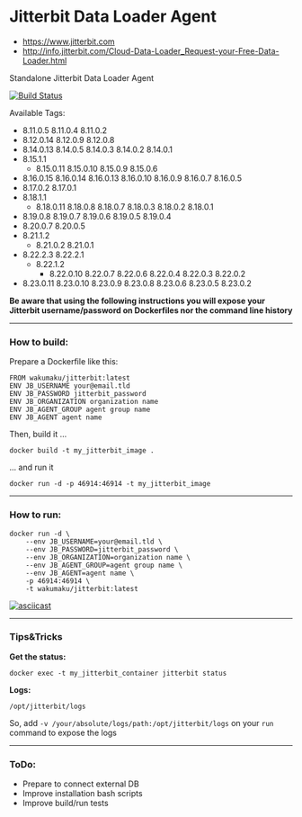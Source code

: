 # Jitterbit Data Loader Agent


* https://www.jitterbit.com
* http://info.jitterbit.com/Cloud-Data-Loader_Request-your-Free-Data-Loader.html

Standalone Jitterbit Data Loader Agent

[![Build Status](https://travis-ci.org/wakumaku/docker-jitterbit.svg?branch=master)](https://travis-ci.org/wakumaku/docker-jitterbit)

Available Tags:

* 8.11.0.5 8.11.0.4 8.11.0.2
* 8.12.0.14 8.12.0.9 8.12.0.8
* 8.14.0.13 8.14.0.5 8.14.0.3 8.14.0.2 8.14.0.1
* 8.15.1.1
    * 8.15.0.11 8.15.0.10 8.15.0.9 8.15.0.6
* 8.16.0.15 8.16.0.14 8.16.0.13 8.16.0.10 8.16.0.9 8.16.0.7 8.16.0.5
* 8.17.0.2 8.17.0.1
* 8.18.1.1
    * 8.18.0.11 8.18.0.8 8.18.0.7 8.18.0.3 8.18.0.2 8.18.0.1
* 8.19.0.8 8.19.0.7 8.19.0.6 8.19.0.5 8.19.0.4
* 8.20.0.7 8.20.0.5
* 8.21.1.2
    * 8.21.0.2 8.21.0.1
* 8.22.2.3 8.22.2.1
    * 8.22.1.2
        * 8.22.0.10 8.22.0.7 8.22.0.6 8.22.0.4 8.22.0.3 8.22.0.2
* 8.23.0.11 8.23.0.10 8.23.0.9 8.23.0.8 8.23.0.6 8.23.0.5 8.23.0.2





**Be aware that using the following instructions you will expose your Jitterbit username/password on Dockerfiles nor the command line history**

---
### How to build:

Prepare a Dockerfile like this:

```
FROM wakumaku/jitterbit:latest
ENV JB_USERNAME your@email.tld
ENV JB_PASSWORD jitterbit_password
ENV JB_ORGANIZATION organization name
ENV JB_AGENT_GROUP agent group name
ENV JB_AGENT agent name
```

Then, build it ...
```
docker build -t my_jitterbit_image .
```
... and run it
```
docker run -d -p 46914:46914 -t my_jitterbit_image
```

---
### How to run:

```
docker run -d \
    --env JB_USERNAME=your@email.tld \
    --env JB_PASSWORD=jitterbit_password \
    --env JB_ORGANIZATION=organization name \
    --env JB_AGENT_GROUP=agent group name \
    --env JB_AGENT=agent name \
    -p 46914:46914 \
    -t wakumaku/jitterbit:latest
```

[![asciicast](https://asciinema.org/a/105786.png)](https://asciinema.org/a/105786)


---
### Tips&Tricks

**Get the status:**
```
docker exec -t my_jitterbit_container jitterbit status
```


**Logs:**
```
/opt/jitterbit/logs
```

So, add `-v /your/absolute/logs/path:/opt/jitterbit/logs` on your `run` command to expose the logs


---
### ToDo:
* Prepare to connect external DB
* Improve installation bash scripts
* Improve build/run tests